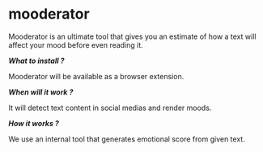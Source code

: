 # mooderator
Mooderator is an ultimate tool that gives you an estimate of how a text will affect your mood before even reading it.

**_What to install ?_**

Mooderator will be available as a browser extension.

**_When will it work ?_**

It will detect text content in social medias and render moods.

**_How it works ?_**

We use an internal tool that generates emotional score from given text.
